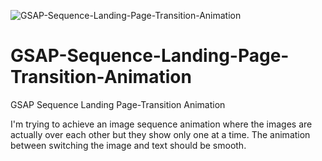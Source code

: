 ![GSAP-Sequence-Landing-Page-Transition-Animation](https://user-images.githubusercontent.com/82109268/155877674-150e6992-0667-4191-995f-f8aa4300d841.jpg)
# GSAP-Sequence-Landing-Page-Transition-Animation
GSAP Sequence Landing Page-Transition Animation

I'm trying to achieve an image sequence animation where the images are actually over each other but they show only one at a time. The animation between switching the image and text should be smooth. 
